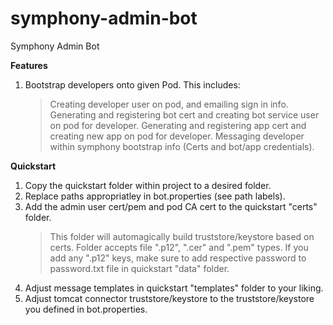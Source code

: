 # symphony-admin-bot
Symphony Admin Bot

**Features**
1. Bootstrap developers onto given Pod. This includes:
   > Creating developer user on pod, and emailing sign in info.
   > Generating and registering bot cert and creating bot service user on pod for developer.
   > Generating and registering app cert and creating new app on pod for developer.
   > Messaging developer within symphony bootstrap info (Certs and bot/app credentials).

**Quickstart**
1. Copy the quickstart folder within project to a desired folder.
2. Replace paths appropriatley in bot.properties (see path labels).
3. Add the admin user cert/pem and pod CA cert to the quickstart "certs" folder. 
   > This folder will automagically build truststore/keystore based on certs. Folder accepts file ".p12", ".cer" and ".pem" types.
   > If you add any ".p12" keys, make sure to add respective password to password.txt file in quickstart "data" folder.
5. Adjust message templates in quickstart "templates" folder to your liking.
6. Adjust tomcat connector truststore/keystore to the truststore/keystore you defined in bot.properties.
